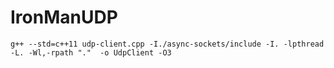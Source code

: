 # IronManUDP
```
g++ --std=c++11 udp-client.cpp -I./async-sockets/include -I. -lpthread -L. -Wl,-rpath "."  -o UdpClient -O3
```
